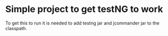 # Simple project to get testNG to work
To get this to run it is needed to add testng jar and jcommander jar to the classpath.

